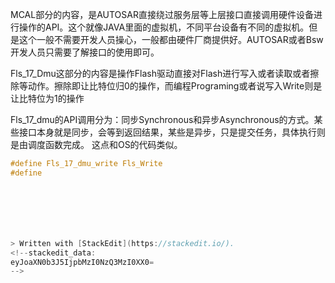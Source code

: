 MCAL部分的内容，是AUTOSAR直接绕过服务层等上层接口直接调用硬件设备进行操作的API。这个就像JAVA里面的虚拟机，不同平台设备有不同的虚拟机。但是这个一般不需要开发人员操心，一般都由硬件厂商提供好。AUTOSAR或者Bsw开发人员只需要了解接口的使用即可。


Fls_17_Dmu这部分的内容是操作Flash驱动直接对Flash进行写入或者读取或者擦除等动作。擦除即让比特位归0的操作，而编程Programing或者说写入Write则是让比特位为1的操作

Fls_17_dmu的API调用分为：同步Synchronous和异步Asynchronous的方式。某些接口本身就是同步，会等到返回结果，某些是异步，只是提交任务，具体执行则是由调度函数完成。
这点和OS的代码类似。

```c
#define Fls_17_dmu_write Fls_Write
#define  







> Written with [StackEdit](https://stackedit.io/).
<!--stackedit_data:
eyJoaXN0b3J5IjpbMzI0NzQ3MzI0XX0=
-->